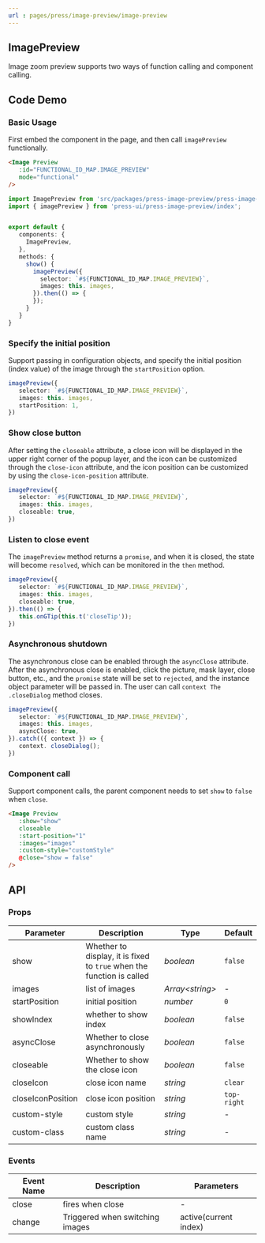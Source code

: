 ```yaml
---
url : pages/press/image-preview/image-preview
---
```


## ImagePreview 

Image zoom preview supports two ways of function calling and component calling.


## Code Demo
### Basic Usage

First embed the component in the page, and then call `imagePreview` functionally.


```html
<Image Preview
   :id="FUNCTIONAL_ID_MAP.IMAGE_PREVIEW"
   mode="functional"
/>
```

```ts
import ImagePreview from 'src/packages/press-image-preview/press-image-preview.vue';
import { imagePreview } from 'press-ui/press-image-preview/index';


export default {
   components: {
     ImagePreview,
   },
   methods: {
     show() {
       imagePreview({
         selector: `#${FUNCTIONAL_ID_MAP.IMAGE_PREVIEW}`,
         images: this. images,
       }).then(() => {
       });
     }
   }
}
```

### Specify the initial position

Support passing in configuration objects, and specify the initial position (index value) of the image through the `startPosition` option.

```ts
imagePreview({
   selector: `#${FUNCTIONAL_ID_MAP.IMAGE_PREVIEW}`,
   images: this. images,
   startPosition: 1,
})
```

### Show close button

After setting the `closeable` attribute, a close icon will be displayed in the upper right corner of the popup layer, and the icon can be customized through the `close-icon` attribute, and the icon position can be customized by using the `close-icon-position` attribute.


```ts
imagePreview({
   selector: `#${FUNCTIONAL_ID_MAP.IMAGE_PREVIEW}`,
   images: this. images,
   closeable: true,
})
```


### Listen to close event

The `imagePreview` method returns a `promise`, and when it is closed, the state will become `resolved`, which can be monitored in the `then` method.

```ts
imagePreview({
   selector: `#${FUNCTIONAL_ID_MAP.IMAGE_PREVIEW}`,
   images: this. images,
   closeable: true,
}).then(() => {
   this.onGTip(this.t('closeTip'));
})
```


### Asynchronous shutdown

The asynchronous close can be enabled through the `asyncClose` attribute. After the asynchronous close is enabled, click the picture, mask layer, close button, etc., and the `promise` state will be set to `rejected`, and the instance object parameter will be passed in. The user can call `context The .closeDialog` method closes.


```ts
imagePreview({
   selector: `#${FUNCTIONAL_ID_MAP.IMAGE_PREVIEW}`,
   images: this. images,
   asyncClose: true,
}).catch(({ context }) => {
   context. closeDialog();
})
```

### Component call

Support component calls, the parent component needs to set `show` to `false` when `close`.

```html
<Image Preview
   :show="show"
   closeable
   :start-position="1"
   :images="images"
   :custom-style="customStyle"
   @close="show = false"
/>
```



## API

### Props


| Parameter         | Description                                                           | Type             | Default     |
| ----------------- | --------------------------------------------------------------------- | ---------------- | ----------- |
| show              | Whether to display, it is fixed to `true` when the function is called | _boolean_        | `false`     |
| images            | list of images                                                        | _Array<string\>_ | -           |
| startPosition     | initial position                                                      | _number_         | `0`         |
| showIndex         | whether to show index                                                 | _boolean_        | `false`     |
| asyncClose        | Whether to close asynchronously                                       | _boolean_        | `false`     |
| closeable         | Whether to show the close icon                                        | _boolean_        | `false`     |
| closeIcon         | close icon name                                                       | _string_         | `clear`     |
| closeIconPosition | close icon position                                                   | _string_         | `top-right` |
| custom-style      | custom style                                                          | _string_         | -           |
| custom-class      | custom class name                                                     | _string_         | -           |

### Events

| Event Name | Description                     | Parameters            |
| ---------- | ------------------------------- | --------------------- |
| close      | fires when close                | -                     |
| change     | Triggered when switching images | active(current index) |
